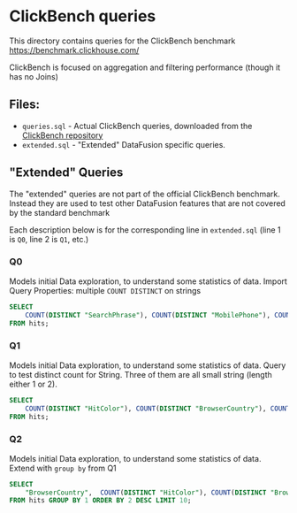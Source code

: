 # ClickBench queries

This directory contains queries for the ClickBench benchmark https://benchmark.clickhouse.com/

ClickBench is focused on aggregation and filtering performance (though it has no Joins)

## Files:
* `queries.sql` - Actual ClickBench queries, downloaded from the [ClickBench repository]
* `extended.sql` - "Extended" DataFusion specific queries. 

[ClickBench repository]: https://github.com/ClickHouse/ClickBench/blob/main/datafusion/queries.sql

## "Extended" Queries 
The "extended" queries are not part of the official ClickBench benchmark. 
Instead they are used to test other DataFusion features that are not 
covered by the standard benchmark

Each description below is for the corresponding line in `extended.sql` (line 1
is `Q0`, line 2 is `Q1`, etc.)  

### Q0
Models initial Data exploration, to understand some statistics of data. 
Import Query Properties: multiple `COUNT DISTINCT` on strings

```sql
SELECT 
    COUNT(DISTINCT "SearchPhrase"), COUNT(DISTINCT "MobilePhone"), COUNT(DISTINCT "MobilePhoneModel") 
FROM hits;
```

### Q1
Models initial Data exploration, to understand some statistics of data.
Query to test distinct count for String. Three of them are all small string (length either 1 or 2).

```sql
SELECT 
    COUNT(DISTINCT "HitColor"), COUNT(DISTINCT "BrowserCountry"), COUNT(DISTINCT "BrowserLanguage")
FROM hits;
```

### Q2
Models initial Data exploration, to understand some statistics of data.
Extend with `group by` from Q1

```sql
SELECT 
    "BrowserCountry",  COUNT(DISTINCT "HitColor"), COUNT(DISTINCT "BrowserCountry"), COUNT(DISTINCT "BrowserLanguage")
FROM hits GROUP BY 1 ORDER BY 2 DESC LIMIT 10;
```



